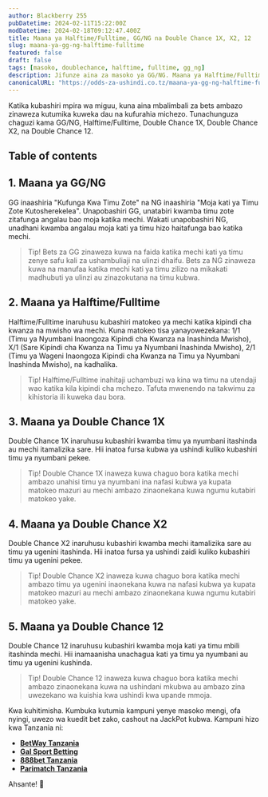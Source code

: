 ```yaml
---
author: Blackberry 255
pubDatetime: 2024-02-11T15:22:00Z
modDatetime: 2024-02-18T09:12:47.400Z
title: Maana ya Halftime/Fulltime, GG/NG na Double Chance 1X, X2, 12
slug: maana-ya-gg-ng-halftime-fulltime
featured: false
draft: false
tags: [masoko, doublechance, halftime, fulltime, gg_ng]
description: Jifunze aina za masoko ya GG/NG. Maana ya Halftime/Fulltime, Double Chance 1X, X2, 12
canonicalURL: "https://odds-za-ushindi.co.tz/maana-ya-gg-ng-halftime-fulltime"
---
```


Katika kubashiri mpira wa miguu, kuna aina mbalimbali za bets ambazo zinaweza kutumika kuweka dau na kufurahia michezo. Tunachunguza chaguzi kama GG/NG, Halftime/Fulltime, Double Chance 1X, Double Chance X2, na Double Chance 12.

## Table of contents

## 1. Maana ya GG/NG

GG inaashiria "Kufunga Kwa Timu Zote" na NG inaashiria "Moja kati ya Timu Zote Kutosherekelea". Unapobashiri GG, unatabiri kwamba timu zote zitafunga angalau bao moja katika mechi. Wakati unapobashiri NG, unadhani kwamba angalau moja kati ya timu hizo haitafunga bao katika mechi.

> Tip! Bets za GG zinaweza kuwa na faida katika mechi kati ya timu zenye safu kali za ushambuliaji na ulinzi dhaifu. Bets za NG zinaweza kuwa na manufaa katika mechi kati ya timu zilizo na mikakati madhubuti ya ulinzi au zinazokutana na timu kubwa.

## 2. Maana ya Halftime/Fulltime

Halftime/Fulltime inaruhusu kubashiri matokeo ya mechi katika kipindi cha kwanza na mwisho wa mechi. Kuna matokeo tisa yanayowezekana: 1/1 (Timu ya Nyumbani Inaongoza Kipindi cha Kwanza na Inashinda Mwisho), X/1 (Sare Kipindi cha Kwanza na Timu ya Nyumbani Inashinda Mwisho), 2/1 (Timu ya Wageni Inaongoza Kipindi cha Kwanza na Timu ya Nyumbani Inashinda Mwisho), na kadhalika.

> Tip! Halftime/Fulltime inahitaji uchambuzi wa kina wa timu na utendaji wao katika kila kipindi cha mchezo. Tafuta mwenendo na takwimu za kihistoria ili kuweka dau bora.

## 3. Maana ya Double Chance 1X

Double Chance 1X inaruhusu kubashiri kwamba timu ya nyumbani itashinda au mechi itamalizika sare. Hii inatoa fursa kubwa ya ushindi kuliko kubashiri timu ya nyumbani pekee.

> Tip! Double Chance 1X inaweza kuwa chaguo bora katika mechi ambazo unahisi timu ya nyumbani ina nafasi kubwa ya kupata matokeo mazuri au mechi ambazo zinaonekana kuwa ngumu kutabiri matokeo yake.

## 4. Maana ya Double Chance X2

Double Chance X2 inaruhusu kubashiri kwamba mechi itamalizika sare au timu ya ugenini itashinda. Hii inatoa fursa ya ushindi zaidi kuliko kubashiri timu ya ugenini pekee.

> Tip! Double Chance X2 inaweza kuwa chaguo bora katika mechi ambazo timu ya ugenini inaonekana kuwa na nafasi kubwa ya kupata matokeo mazuri au mechi ambazo zinaonekana kuwa ngumu kutabiri matokeo yake.

## 5. Maana ya Double Chance 12

Double Chance 12 inaruhusu kubashiri kwamba moja kati ya timu mbili itashinda mechi. Hii inamaanisha unachagua kati ya timu ya nyumbani au timu ya ugenini kushinda.

> Tip! Double Chance 12 inaweza kuwa chaguo bora katika mechi ambazo zinaonekana kuwa na ushindani mkubwa au ambazo zina uwezekano wa kuishia kwa ushindi kwa upande mmoja.

Kwa kuhitimisha. Kumbuka kutumia kampuni yenye masoko mengi, ofa nyingi, uwezo wa kuedit bet zako, cashout na JackPot kubwa. Kampuni hizo kwa Tanzania ni:

- [**BetWay Tanzania**](http://bet-link.top/betway/register)
- [**Gal Sport Betting**](http://bet-link.top/gsb/register)
- [**888bet Tanzania**](http://bet-link.top/88bet/register)
- [**Parimatch Tanzania**](http://bet-link.top/pmatch/register)

Ahsante! 🙏
